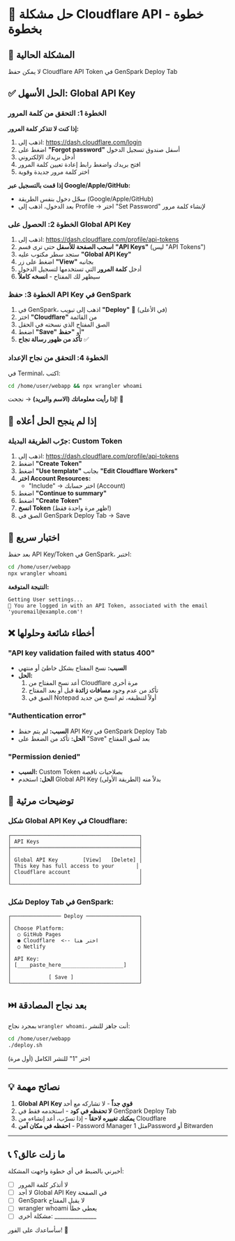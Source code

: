 # 🔑 حل مشكلة Cloudflare API - خطوة بخطوة

## 🎯 المشكلة الحالية
لا يمكن حفظ Cloudflare API Token في GenSpark Deploy Tab

## ✅ الحل الأسهل: Global API Key

### الخطوة 1: التحقق من كلمة المرور
**إذا كنت لا تتذكر كلمة المرور:**

1. اذهب إلى: https://dash.cloudflare.com/login
2. اضغط على **"Forgot password"** أسفل صندوق تسجيل الدخول
3. أدخل بريدك الإلكتروني
4. افتح بريدك واضغط رابط إعادة تعيين كلمة المرور
5. اختر كلمة مرور جديدة وقوية

**إذا قمت بالتسجيل عبر Google/Apple/GitHub:**
- سجّل دخول بنفس الطريقة (Google/Apple/GitHub)
- بعد الدخول، اذهب إلى Profile → اختر "Set Password" لإنشاء كلمة مرور

### الخطوة 2: الحصول على Global API Key

1. اذهب إلى: https://dash.cloudflare.com/profile/api-tokens
2. **اسحب الصفحة للأسفل** حتى ترى قسم **"API Keys"** (ليس "API Tokens")
3. ستجد سطر مكتوب عليه **"Global API Key"**
4. اضغط على زر **"View"** بجانبه
5. أدخل **كلمة المرور** التي تستخدمها لتسجيل الدخول
6. سيظهر لك المفتاح - **انسخه كاملاً**

### الخطوة 3: حفظ API Key في GenSpark

1. في GenSpark، اذهب إلى تبويب **"Deploy"** 🚀 (في الأعلى)
2. اختر **"Cloudflare"** من القائمة
3. الصق المفتاح الذي نسخته في الحقل
4. اضغط **"Save"** أو **"حفظ"**
5. **تأكد من ظهور رسالة نجاح** ✅

### الخطوة 4: التحقق من نجاح الإعداد

في Terminal، اكتب:
```bash
cd /home/user/webapp && npx wrangler whoami
```

**إذا رأيت معلوماتك (الاسم والبريد)** → نجحت! 🎉

## 🚨 إذا لم ينجح الحل أعلاه

### جرّب الطريقة البديلة: Custom Token

1. اذهب إلى: https://dash.cloudflare.com/profile/api-tokens
2. اضغط **"Create Token"**
3. اضغط **"Use template"** بجانب **"Edit Cloudflare Workers"**
4. **اختر Account Resources:**
   - "Include" → اختر حسابك (Account)
5. اضغط **"Continue to summary"**
6. اضغط **"Create Token"**
7. **انسخ Token** (ظهر مرة واحدة فقط!)
8. الصق في GenSpark Deploy Tab → Save

## 🧪 اختبار سريع

بعد حفظ API Key/Token في GenSpark، اختبر:

```bash
cd /home/user/webapp
npx wrangler whoami
```

**النتيجة المتوقعة:**
```
Getting User settings...
👋 You are logged in with an API Token, associated with the email 'youremail@example.com'!
```

## ❌ أخطاء شائعة وحلولها

### "API key validation failed with status 400"
- **السبب:** نسخ المفتاح بشكل خاطئ أو منتهي
- **الحل:** 
  1. أعد نسخ المفتاح من Cloudflare مرة أخرى
  2. تأكد من عدم وجود **مسافات زائدة** قبل أو بعد المفتاح
  3. الصق في Notepad أولاً لتنظيفه، ثم انسخ من جديد

### "Authentication error"
- **السبب:** لم يتم حفظ API Key في GenSpark Deploy Tab
- **الحل:** تأكد من الضغط على "Save" بعد لصق المفتاح

### "Permission denied"
- **السبب:** Custom Token بصلاحيات ناقصة
- **الحل:** استخدم Global API Key بدلاً منه (الطريقة الأولى)

## 📸 توضيحات مرئية

### شكل Global API Key في Cloudflare:
```
┌─────────────────────────────────────────┐
│ API Keys                                │
├─────────────────────────────────────────┤
│                                         │
│ Global API Key        [View]   [Delete] │
│ This key has full access to your       │
│ Cloudflare account                      │
│                                         │
└─────────────────────────────────────────┘
```

### شكل Deploy Tab في GenSpark:
```
┌──────────────── Deploy ─────────────────┐
│                                         │
│ Choose Platform:                        │
│  ○ GitHub Pages                         │
│  ● Cloudflare  <-- اختر هنا             │
│  ○ Netlify                              │
│                                         │
│ API Key:                                │
│ [____paste_here____________________]    │
│                                         │
│            [ Save ]                     │
└─────────────────────────────────────────┘
```

## ⏭️ بعد نجاح المصادقة

بمجرد نجاح `wrangler whoami`، أنت جاهز للنشر:

```bash
cd /home/user/webapp
./deploy.sh
```

اختر "1" للنشر الكامل (أول مرة)

---

## 💡 نصائح مهمة

1. **Global API Key قوي جداً** - لا تشاركه مع أحد
2. **لا تحفظه في كود** - استخدمه فقط في GenSpark Deploy Tab
3. **يمكنك تغييره لاحقاً** - إذا تسرّب، أعد إنشاءه من Cloudflare
4. **احفظه في مكان آمن** - Password Manager مثل 1Password أو Bitwarden

---

## 📞 ما زلت عالق؟

أخبرني بالضبط في أي خطوة واجهت المشكلة:
- [ ] لا أتذكر كلمة المرور
- [ ] لا أجد Global API Key في الصفحة
- [ ] GenSpark لا يقبل المفتاح
- [ ] wrangler whoami يعطي خطأ
- [ ] مشكلة أخرى: _______________

سأساعدك على الفور! 🚀
